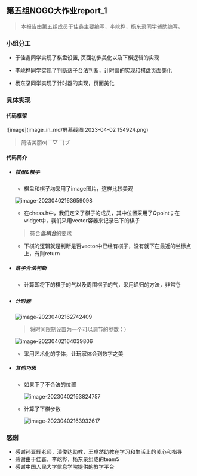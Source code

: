## 第五组NOGO大作业report_1

> 本报告由第五组成员于佳鑫主要编写，李屹桦，杨东录同学辅助编写。

### 小组分工

* 于佳鑫同学实现了棋盘设置, 页面初步美化以及下棋逻辑的实现

* 李屹桦同学实现了判断落子合法判断，计时器的实现和棋盘页面美化

* 杨东录同学实现了计时器的实现，页面美化

### 具体实现
#### 代码框架

![image](image_in_md/屏幕截图 2023-04-02 154924.png)

> 简洁美丽o(*￣▽￣*)ブ



#### 代码简介

* ##### 棋盘&棋子

  * 棋盘和棋子均采用了image图片，这样比较美观

   ![image-20230402163659098](C:\Users\86130\AppData\Roaming\Typora\typora-user-images\image-20230402163659098.png)

  * 在chess.h中，我们定义了棋子的成员，其中位置采用了Qpoint；在widget中，我们采用vector容器来记录已下的棋子

  > 符合***低耦合***的要求

  * 下棋的逻辑就是判断是否vector中已经有棋子，没有就下在最近的坐标点上，有则return

* ##### 落子合法判断

  * 计算即将下的棋子的气以及周围棋子的气，采用递归的方法，非常👌

* ##### 计时器

  ![image-20230402162742409](C:\Users\86130\AppData\Roaming\Typora\typora-user-images\image-20230402162742409.png)

  > 将时间限制设置为一个可以调节的参数：）

  ![image-20230402164039806](C:\Users\86130\AppData\Roaming\Typora\typora-user-images\image-20230402164039806.png)

  * 采用艺术化的字体，让玩家体会到数字之美

* ##### 其他巧思

  * 如果下了不合法的位置

    ![image-20230402163824757](C:\Users\86130\AppData\Roaming\Typora\typora-user-images\image-20230402163824757.png)

  * 计算了下棋步数

    ![image-20230402163932617](C:\Users\86130\AppData\Roaming\Typora\typora-user-images\image-20230402163932617.png)


### 感谢

* 感谢孙亚辉老师，潘俊达助教，王卓然助教在学习和生活上的关心和指导
* 感谢由于佳鑫，李屹桦，杨东录组成的team5
* 感谢中国人民大学信息学院提供的教学平台





